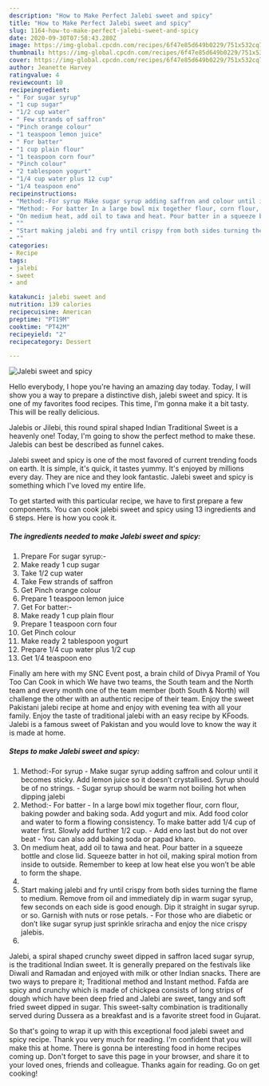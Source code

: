 ```yaml
---
description: "How to Make Perfect Jalebi sweet and spicy"
title: "How to Make Perfect Jalebi sweet and spicy"
slug: 1164-how-to-make-perfect-jalebi-sweet-and-spicy
date: 2020-09-30T07:58:43.280Z
image: https://img-global.cpcdn.com/recipes/6f47e85d649b0229/751x532cq70/jalebi-sweet-and-spicy-recipe-main-photo.jpg
thumbnail: https://img-global.cpcdn.com/recipes/6f47e85d649b0229/751x532cq70/jalebi-sweet-and-spicy-recipe-main-photo.jpg
cover: https://img-global.cpcdn.com/recipes/6f47e85d649b0229/751x532cq70/jalebi-sweet-and-spicy-recipe-main-photo.jpg
author: Jeanette Harvey
ratingvalue: 4
reviewcount: 10
recipeingredient:
- " For sugar syrup"
- "1 cup sugar"
- "1/2 cup water"
- " Few strands of saffron"
- "Pinch orange colour"
- "1 teaspoon lemon juice"
- " For batter"
- "1 cup plain flour"
- "1 teaspoon corn four"
- "Pinch colour"
- "2 tablespoon yogurt"
- "1/4 cup water plus 12 cup"
- "1/4 teaspoon eno"
recipeinstructions:
- "Method:-For syrup Make sugar syrup adding saffron and colour until it becomes sticky. Add lemon juice so it doesn’t crystallised. Syrup should be of no strings.  Sugar syrup should be warm not boiling hot when dipping jalebi"
- "Method:- For batter In a large bowl mix together flour, corn flour, baking powder and baking soda. Add yogurt and mix. Add food color and water to form a flowing consistency. To make batter add 1/4 cup of water first. Slowly add further 1/2 cup.  Add eno last but do not over beat  You can also add baking soda or papad kharo."
- "On medium heat, add oil to tawa and heat. Pour batter in a squeeze bottle and close lid. Squeeze batter in hot oil, making spiral motion from inside to outside. Remember to keep at low heat else you won’t be able to form the shape."
- ""
- "Start making jalebi and fry until crispy from both sides turning the flame to medium. Remove from oil and immediately dip in warm sugar syrup, few seconds on each side is good enough. Dip it straight in sugar syrup. or so. Garnish with nuts or rose petals.  For those who are diabetic or don’t like sugar syrup just sprinkle sriracha and enjoy the nice crispy jalebis."
- ""
categories:
- Recipe
tags:
- jalebi
- sweet
- and

katakunci: jalebi sweet and 
nutrition: 139 calories
recipecuisine: American
preptime: "PT19M"
cooktime: "PT42M"
recipeyield: "2"
recipecategory: Dessert

---
```



![Jalebi sweet and spicy](https://img-global.cpcdn.com/recipes/6f47e85d649b0229/751x532cq70/jalebi-sweet-and-spicy-recipe-main-photo.jpg)

Hello everybody, I hope you're having an amazing day today. Today, I will show you a way to prepare a distinctive dish, jalebi sweet and spicy. It is one of my favorites food recipes. This time, I'm gonna make it a bit tasty. This will be really delicious.

Jalebis or Jilebi, this round spiral shaped Indian Traditional Sweet is a heavenly one! Today, I&#39;m going to show the perfect method to make these. Jalebis can best be described as funnel cakes.

Jalebi sweet and spicy is one of the most favored of current trending foods on earth. It is simple, it's quick, it tastes yummy. It's enjoyed by millions every day. They are nice and they look fantastic. Jalebi sweet and spicy is something which I've loved my entire life.


To get started with this particular recipe, we have to first prepare a few components. You can cook jalebi sweet and spicy using 13 ingredients and 6 steps. Here is how you cook it.

<!--inarticleads1-->

##### The ingredients needed to make Jalebi sweet and spicy:

1. Prepare  For sugar syrup:-
1. Make ready 1 cup sugar
1. Take 1/2 cup water
1. Take  Few strands of saffron
1. Get Pinch orange colour
1. Prepare 1 teaspoon lemon juice
1. Get  For batter:-
1. Make ready 1 cup plain flour
1. Prepare 1 teaspoon corn four
1. Get Pinch colour
1. Make ready 2 tablespoon yogurt
1. Prepare 1/4 cup water plus 1/2 cup
1. Get 1/4 teaspoon eno


Finally am here with my SNC Event post, a brain child of Divya Pramil of You Too Can Cook in which We have two teams, the South team and the North team and every month one of the team member (both South &amp; North) will challenge the other with an authentic recipe of their team. Enjoy the sweet Pakistani jalebi recipe at home and enjoy with evening tea with all your family. Enjoy the taste of traditional jalebi with an easy recipe by KFoods. Jalebi is a famous sweet of Pakistan and you would love to know the way it is made at home. 

<!--inarticleads2-->

##### Steps to make Jalebi sweet and spicy:

1. Method:-For syrup - Make sugar syrup adding saffron and colour until it becomes sticky. Add lemon juice so it doesn’t crystallised. Syrup should be of no strings.  - Sugar syrup should be warm not boiling hot when dipping jalebi
1. Method:- For batter - In a large bowl mix together flour, corn flour, baking powder and baking soda. Add yogurt and mix. Add food color and water to form a flowing consistency. To make batter add 1/4 cup of water first. Slowly add further 1/2 cup.  - Add eno last but do not over beat  - You can also add baking soda or papad kharo.
1. On medium heat, add oil to tawa and heat. Pour batter in a squeeze bottle and close lid. Squeeze batter in hot oil, making spiral motion from inside to outside. Remember to keep at low heat else you won’t be able to form the shape.
1. 
1. Start making jalebi and fry until crispy from both sides turning the flame to medium. Remove from oil and immediately dip in warm sugar syrup, few seconds on each side is good enough. Dip it straight in sugar syrup. or so. Garnish with nuts or rose petals.  - For those who are diabetic or don’t like sugar syrup just sprinkle sriracha and enjoy the nice crispy jalebis.
1. 


Jalebi, a spiral shaped crunchy sweet dipped in saffron laced sugar syrup, is the traditional Indian sweet. It is generally prepared on the festivals like Diwali and Ramadan and enjoyed with milk or other Indian snacks. There are two ways to prepare it; Traditional method and Instant method. Fafda are spicy and crunchy which is made of chickpea consists of long strips of dough which have been deep fried and Jalebi are sweet, tangy and soft fried sweet dipped in sugar. This sweet-salty combination is traditionally served during Dussera as a breakfast and is a favorite street food in Gujarat. 

So that's going to wrap it up with this exceptional food jalebi sweet and spicy recipe. Thank you very much for reading. I'm confident that you will make this at home. There is gonna be interesting food in home recipes coming up. Don't forget to save this page in your browser, and share it to your loved ones, friends and colleague. Thanks again for reading. Go on get cooking!
